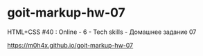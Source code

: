 # goit-markup-hw-07

 HTML+CSS #40 : Online - 6 - Tech skills - Домашнее задание 07

https://m0h4x.github.io/goit-markup-hw-07